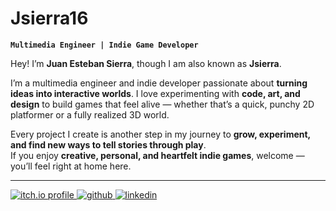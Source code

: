 # Jsierra16

**`Multimedia Engineer | Indie Game Developer`**

Hey! I’m **Juan Esteban Sierra**, though I am also known as **Jsierra**.

I’m a multimedia engineer and indie developer passionate about **turning ideas into interactive worlds**. I love experimenting with **code, art, and design** to build games that feel alive — whether that’s a quick, punchy 2D platformer or a fully realized 3D world.

Every project I create is another step in my journey to **grow, experiment, and find new ways to tell stories through play**.  
If you enjoy **creative, personal, and heartfelt indie games**, welcome — you’ll feel right at home here. 

---

<p align="left">
  <a href="https://jsierra07.itch.io/">
    <img alt="itch.io profile" title="Play my games on Itch.io" src="https://custom-icon-badges.demolab.com/badge/-Itch.io-%23fa5c5c?style=for-the-badge&logo=itchdotio&logoColor=white"/>
  </a>
  <a href="[https://github.com/jsierra16]">
    <img alt="github" title="See my code on GitHub" src="https://custom-icon-badges.demolab.com/badge/-GitHub-%23181717?style=for-the-badge&logo=github&logoColor=white"/>
  </a>
  <a href="https://www.linkedin.com/in/juanestebansierra/">
    <img alt="linkedin" title="Connect with me on LinkedIn" src="https://custom-icon-badges.demolab.com/badge/-LinkedIn-%230A66C2?style=for-the-badge&logo=linkedin&logoColor=white"/>
  </a>
</p>
